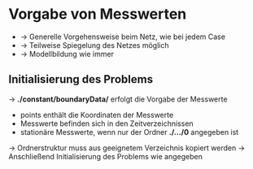 # Vorgabe von Messwerten
* -> Generelle Vorgehensweise beim Netz, wie bei jedem Case
* -> Teilweise Spiegelung des Netzes möglich
* -> Modellbildung wie immer

## Initialisierung des Problems
-> **./constant/boundaryData/** erfolgt die Vorgabe der Messwerte
* points enthält die Koordinaten der Messwerte
* Messwerte befinden sich in den Zeitverzeichnissen
* stationäre Messwerte, wenn nur der Ordner **./.../0** angegeben ist

-> Ordnerstruktur muss aus geeignetem Verzeichnis kopiert werden
-> Anschließend Initialisierung des Problems wie angegeben
